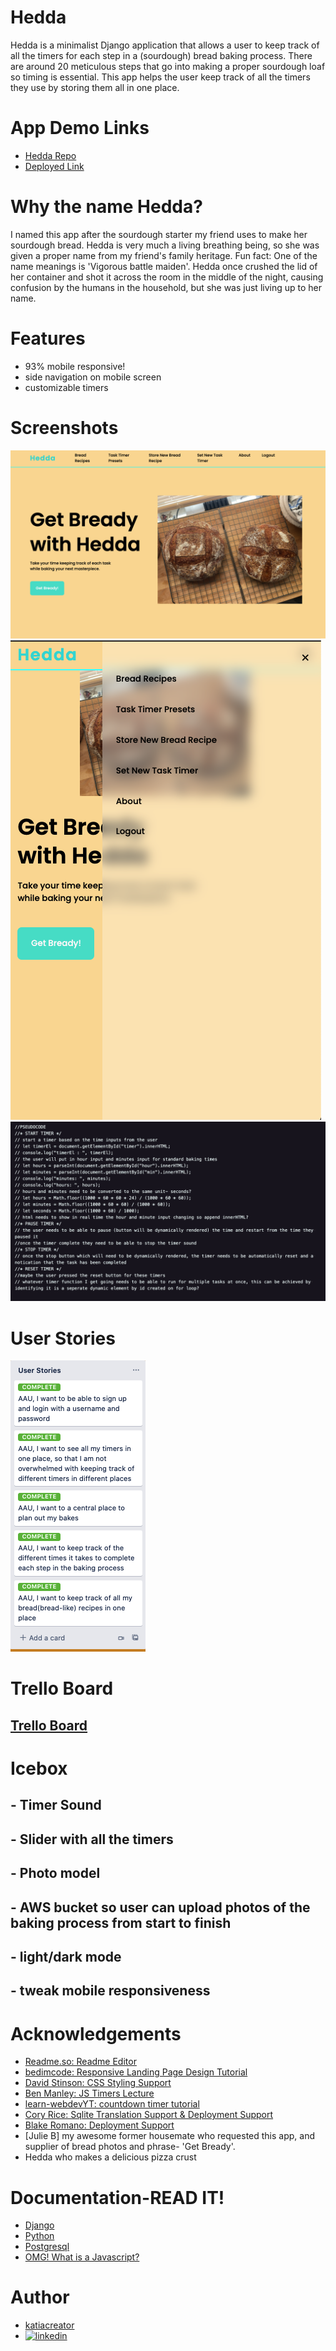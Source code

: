 
# Hedda
Hedda is a minimalist Django application that allows a user to keep track of all the timers for each step in a (sourdough) bread baking process. There are around 20 meticulous steps that go into making a proper sourdough loaf so timing is essential. This app helps the user keep track of all the timers they use by storing them all in one place.

# App Demo Links
- [Hedda Repo](https://github.com/katiacreator/hedda)
- [Deployed Link](getbready@herokuapp.com)

# Why the name Hedda?
I named this app after the sourdough starter my friend uses to make her sourdough bread. Hedda is very much a living breathing being, so she was given a proper name from my friend's family heritage. Fun fact: One of the name meanings is 'Vigorous battle maiden'. Hedda once crushed the lid of her container and shot it across the room in the middle of the night, causing confusion by the humans in the household, but she was just living up to her name.

# Features
- 93% mobile responsive!
- side navigation on mobile screen
- customizable timers

# Screenshots
![Landing Page](main_app/static/images/landingpageSS.png)
![Side Navigation](main_app/static/images/sidenavSS.png)
![Pseudocode](main_app/static/images/pseudocodeSS.png)

# User Stories
![User Stories](main_app/static/images/userstories.png)

# Trello Board
## [Trello Board](https://trello.com/b/sYu3cHFm/unit-4-hedda)

# Icebox
## - Timer Sound
## - Slider with all the timers
## - Photo model
## - AWS bucket so user can upload photos of the baking process from start to finish
## - light/dark mode
## - tweak mobile responsiveness

# Acknowledgements
 - [Readme.so: Readme Editor](https://readme.so/)
 - [bedimcode: Responsive Landing Page Design Tutorial](https://github.com/bedimcode/responsive-landing-page-coffee3d/blob/master/index.html)
 - [David Stinson: CSS Styling Support](https://github.com/DavidStinson)
 - [Ben Manley: JS Timers Lecture](https://github.com/ManliestBen)
 - [learn-webdevYT: countdown timer tutorial](https://github.com/learn-webdevYT/countdown-timer/)
 - [Cory Rice: Sqlite Translation Support & Deployment Support](https://github.com/crice802)
 - [Blake Romano: Deployment Support](https://github.com/blakeromano)
 - [Julie B] my awesome former housemate who requested this app, and supplier of bread photos and phrase- 'Get Bready'.
 - Hedda who makes a delicious pizza crust

# Documentation-READ IT!
- [Django](https://docs.djangoproject.com/en/3.2/intro/tutorial01/)
- [Python](https://docs.python.org/3/)
- [Postgresql](https://www.postgresqltutorial.com/)
- [OMG! What is a Javascript?](https://developer.mozilla.org/en-US/docs/Web/JavaScript)

# Author
- [katiacreator](https://www.github.com/katiacreator)
- [![linkedin](https://img.shields.io/badge/linkedin-0A66C2?style=for-the-badge&logo=linkedin&logoColor=white)](https://www.linkedin.com/)

  
